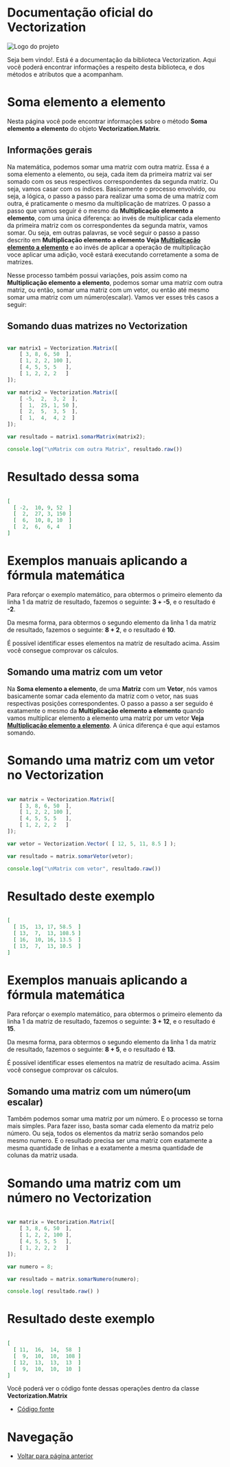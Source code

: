 # Documentação oficial do Vectorization
![Logo do projeto](https://github.com/WilliamJardim/Vectorization/blob/main/imagens/logo512x512.png)

Seja bem vindo!. Está é a documentação da biblioteca Vectorization.
Aqui você poderá encontrar informações a respeito desta biblioteca, e dos métodos e atributos que a acompanham.

# Soma elemento a elemento
Nesta página você pode encontrar informações sobre o método **Soma elemento a elemento** do objeto **Vectorization.Matrix**. 

## Informações gerais
Na matemática, podemos somar uma matriz com outra matriz. Essa é a soma elemento a elemento, ou seja, cada item da primeira matriz vai ser somado com os seus respectivos correspondentes da segunda matriz. Ou seja, vamos casar com os índices. Basicamente o processo envolvido, ou seja, a lógica, o passo a passo para realizar uma soma de uma matriz com outra, é praticamente o mesmo da multiplicação de matrizes. O passo a passo que vamos seguir é o mesmo da **Multiplicação elemento a elemento**, com uma única diferença: ao invés de multiplicar cada elemento da primeira matriz com os correspondentes da segunda matrix, vamos somar. Ou seja, em outras palavras, se você seguir o passo a passo descrito em **Multiplicação elemento a elemento** **Veja [Multiplicação elemento a elemento](../Multiplicacao/page.md)** e ao invés de aplicar a operação de multiplicação voce aplicar uma adição, você estará executando corretamente a soma de matrizes.

Nesse processo também possui variações, pois assim como na **Multiplicação elemento a elemento**, podemos somar uma matriz com outra matriz, ou então, somar uma matriz com um vetor, ou então até mesmo somar uma matriz com um número(escalar). Vamos ver esses três casos a seguir:

## Somando duas matrizes no Vectorization
```javascript

var matrix1 = Vectorization.Matrix([
    [ 3, 8, 6, 50  ],
    [ 1, 2, 2, 100 ],
    [ 4, 5, 5, 5   ],
    [ 1, 2, 2, 2   ]
]);

var matrix2 = Vectorization.Matrix([
    [ -5,  2,  3, 2  ],
    [  1,  25, 1, 50 ],
    [  2,  5,  3, 5  ],
    [  1,  4,  4, 2  ]
]);

var resultado = matrix1.somarMatrix(matrix2);

console.log("\nMatrix com outra Matrix", resultado.raw())

``` 

# Resultado dessa soma
```json

[
  [ -2,  10, 9, 52  ]
  [  2,  27, 3, 150 ]
  [  6,  10, 8, 10  ]
  [  2,  6,  6, 4   ]
]

```

# Exemplos manuais aplicando a fórmula matemática
Para reforçar o exemplo matemático, para obtermos o primeiro elemento da linha 1 da matriz de resultado, fazemos o seguinte: **3 + -5**, e o resultado é **-2**.

Da mesma forma, para obtermos o segundo elemento da linha 1 da matriz de resultado, fazemos o seguinte: **8 + 2**, e o resultado é **10**.

É possível identificar esses elementos na matriz de resultado acima. Assim você consegue comprovar os cálculos.

## Somando uma matriz com um vetor
Na **Soma elemento a elemento**, de uma **Matriz** com um **Vetor**, nós vamos basicamente somar cada elemento da matriz com o vetor, nas suas respectivas posições correspondentes. O passo a passo a ser seguido é exatamente o mesmo da **Multiplicação elemento a elemento** quando vamos multiplicar elemento a elemento uma matriz por um vetor **Veja [Multiplicação elemento a elemento](../Multiplicacao/page.md)**. A única diferença é que aqui estamos somando.

# Somando uma matriz com um vetor no Vectorization
```javascript

var matrix = Vectorization.Matrix([
    [ 3, 8, 6, 50  ],
    [ 1, 2, 2, 100 ],
    [ 4, 5, 5, 5   ],
    [ 1, 2, 2, 2   ]
]);

var vetor = Vectorization.Vector( [ 12, 5, 11, 8.5 ] );

var resultado = matrix.somarVetor(vetor);

console.log("\nMatrix com vetor", resultado.raw())
```

# Resultado deste exemplo
```json

[
  [ 15,  13, 17, 58.5  ]
  [ 13,  7,  13, 108.5 ]
  [ 16,  10, 16, 13.5  ]
  [ 13,  7,  13, 10.5  ]
]

```

# Exemplos manuais aplicando a fórmula matemática
Para reforçar o exemplo matemático, para obtermos o primeiro elemento da linha 1 da matriz de resultado, fazemos o seguinte: **3 + 12**, e o resultado é **15**.

Da mesma forma, para obtermos o segundo elemento da linha 1 da matriz de resultado, fazemos o seguinte: **8 + 5**, e o resultado é **13**.

É possível identificar esses elementos na matriz de resultado acima. Assim você consegue comprovar os cálculos.

## Somando uma matriz com um número(um escalar)
Também podemos somar uma matriz por um número. E o processo se torna mais simples. Para fazer isso, basta somar cada elemento da matriz pelo número. Ou seja, todos os elementos da matriz serão somandos pelo mesmo numero. E o resultado precisa ser uma matriz com exatamente a mesma quantidade de linhas e a exatamente a mesma quantidade de colunas da matriz usada.

# Somando uma matriz com um número no Vectorization
```javascript

var matrix = Vectorization.Matrix([
    [ 3, 8, 6, 50  ],
    [ 1, 2, 2, 100 ],
    [ 4, 5, 5, 5   ],
    [ 1, 2, 2, 2   ]
]);

var numero = 8;

var resultado = matrix.somarNumero(numero);

console.log( resultado.raw() )

```

# Resultado deste exemplo
```json

[
  [ 11,  16,  14,  58  ]
  [  9,  10,  10,  108 ]
  [ 12,  13,  13,  13  ]
  [  9,  10,  10,  10  ]
]

```

Você poderá ver o código fonte dessas operações dentro da classe **Vectorization.Matrix**
* [Código fonte](https://github.com/WilliamJardim/Vectorization/blob/main/src/Matrix.js)

# Navegação
* [Voltar para página anterior](../page.md)
